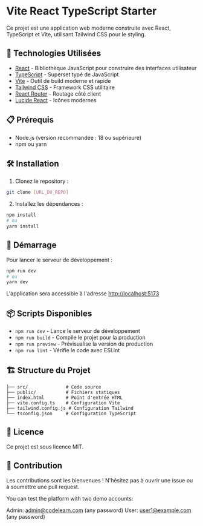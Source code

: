 # Vite React TypeScript Starter

Ce projet est une application web moderne construite avec React, TypeScript et Vite, utilisant Tailwind CSS pour le styling.

## 🚀 Technologies Utilisées

- [React](https://reactjs.org/) - Bibliothèque JavaScript pour construire des interfaces utilisateur
- [TypeScript](https://www.typescriptlang.org/) - Superset typé de JavaScript
- [Vite](https://vitejs.dev/) - Outil de build moderne et rapide
- [Tailwind CSS](https://tailwindcss.com/) - Framework CSS utilitaire
- [React Router](https://reactrouter.com/) - Routage côté client
- [Lucide React](https://lucide.dev/) - Icônes modernes

## 📋 Prérequis

- Node.js (version recommandée : 18 ou supérieure)
- npm ou yarn

## 🛠️ Installation

1. Clonez le repository :
```bash
git clone [URL_DU_REPO]
```

2. Installez les dépendances :
```bash
npm install
# ou
yarn install
```

## 🚀 Démarrage

Pour lancer le serveur de développement :

```bash
npm run dev
# ou
yarn dev
```

L'application sera accessible à l'adresse [http://localhost:5173](http://localhost:5173)

## 📦 Scripts Disponibles

- `npm run dev` - Lance le serveur de développement
- `npm run build` - Compile le projet pour la production
- `npm run preview` - Prévisualise la version de production
- `npm run lint` - Vérifie le code avec ESLint

## 🏗️ Structure du Projet

```
├── src/              # Code source
├── public/           # Fichiers statiques
├── index.html        # Point d'entrée HTML
├── vite.config.ts    # Configuration Vite
├── tailwind.config.js # Configuration Tailwind
└── tsconfig.json     # Configuration TypeScript
```

## 📝 Licence

Ce projet est sous licence MIT.

## 👥 Contribution

Les contributions sont les bienvenues ! N'hésitez pas à ouvrir une issue ou à soumettre une pull request.


You can test the platform with two demo accounts:

Admin: admin@codelearn.com (any password)
User: user1@example.com (any password)